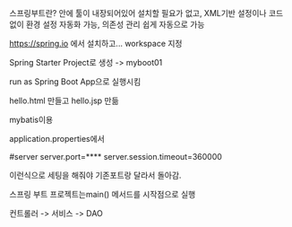 스프링부트란?
안에 툴이 내장되어있어 설치할 필요가 없고, XML기반 설정이나 코드 없이 환경 설정 자동화 가능, 의존성 관리 쉽게 자동으로 가능

https://spring.io 에서 설치하고... workspace 지정

Spring Starter Project로 생성 -> myboot01

run as Spring Boot App으로 실행시킴

hello.html 만들고 hello.jsp 만듦

mybatis이용

application.properties에서

#server
server.port=****
server.session.timeout=360000

이런식으로 세팅을 해줘야 기존포트랑 달라서 돌아감.

스프링 부트 프로젝트는main() 메서드를 시작점으로 실행



컨트롤러 -> 서비스 -> DAO

